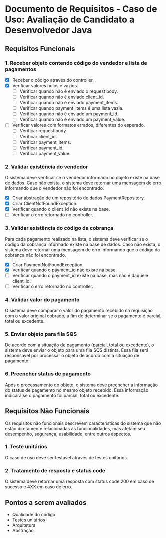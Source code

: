 # Documento de Requisitos - Caso de Uso: Avaliação de Candidato a Desenvolvedor Java

## Requisitos Funcionais

### 1. Receber objeto contendo código do vendedor e lista de pagamentos
- [x] Receber o código através do controller.
- [x] Verificar valores nulos e vazios.
  - [ ] Verificar quando não é enviado o request body.
  - [ ] Verificar quando não é enviado client_id.
  - [ ] Verificar quando não é enviado payment_items.
  - [ ] Verificar quando payment_items é uma lista vazia.
  - [ ] Verificar quando não é enviado um payment_id.
  - [ ] Verificar quando não é enviado um payment_value.
- [ ] Verificar valores com formatos errados, diferentes do esperado.
  - [ ] Verificar request body.
  - [ ] Verificar client_id.
  - [ ] Verificar payment_items.
  - [ ] Verificar payment_id.
  - [ ] Verificar payment_value.

### 2. Validar existência do vendedor
O sistema deve verificar se o vendedor informado no objeto existe na base de dados. Caso não exista, o sistema deve retornar uma mensagem de erro informando que o vendedor não foi encontrado.
- [x] Criar abstração de um repositório de dados PaymentRepository.
- [x] Criar ClientNotFoundException.
- [x] Verificar quando o client_id não existe na base.
- [ ] Verificar o erro retornado no controller.

### 3. Validar existência do código da cobrança
Para cada pagamento realizado na lista, o sistema deve verificar se o código da cobrança informado existe na base de dados. Caso não exista, o sistema deve retornar uma mensagem de erro informando que o código da cobrança não foi encontrado.
- [x] Criar PaymentNotFoundException.
- [x] Verificar quando o payment_id não existe na base.
- [ ] Verificar quando o payment_id existe na base, mas não é daquele client_id.
- [ ] Verificar o erro retornado no controller.

### 4. Validar valor do pagamento
O sistema deve comparar o valor do pagamento recebido na requisição com o valor original cobrado, a fim de determinar se o pagamento é parcial, total ou excedente.

### 5. Enviar objeto para fila SQS
De acordo com a situação de pagamento (parcial, total ou excedente), o sistema deve enviar o objeto para uma fila SQS distinta. Essa fila será responsável por processar o objeto de acordo com a situação de pagamento.

### 6. Preencher status de pagamento
Após o processamento do objeto, o sistema deve preencher a informação do status de pagamento no mesmo objeto recebido. Essa informação indicará se o pagamento foi parcial, total ou excedente.

## Requisitos Não Funcionais
Os requisitos não funcionais descrevem características do sistema que não estão diretamente relacionadas às funcionalidades, mas afetam seu desempenho, segurança, usabilidade, entre outros aspectos.

### 1. Teste unitários
O caso de uso deve ser testavel através de testes unitários.

### 2. Tratamento de resposta e status code
O sistema deve retornar uma resposta com status code 200 em caso de sucesso e 4XX em caso de erro.

## Pontos a serem avaliados
- Qualidade do código
- Testes unitários
- Arquitetura
- Abstração

